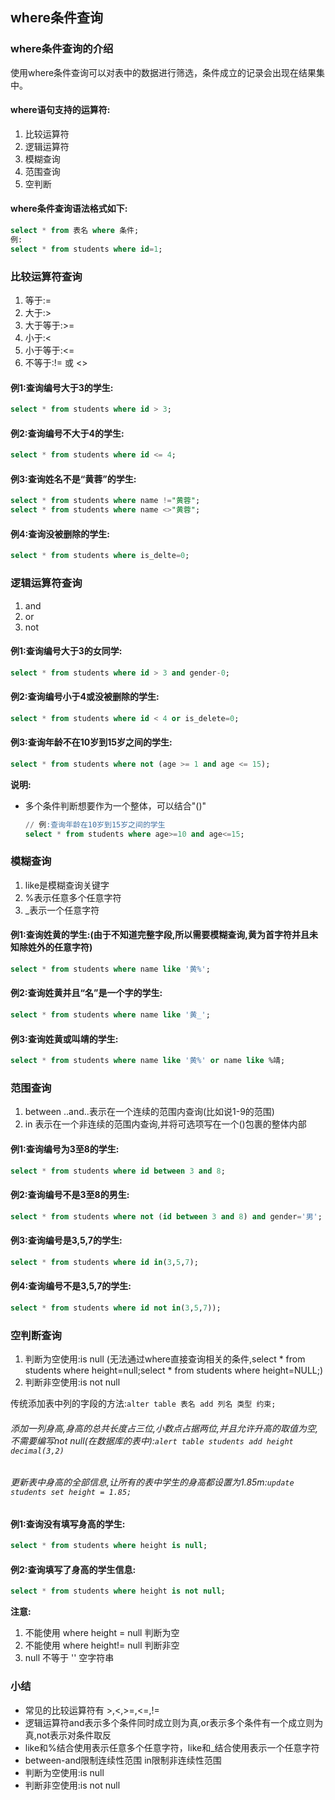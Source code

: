 ## where条件查询

### where条件查询的介绍

使用where条件查询可以对表中的数据进行筛选，条件成立的记录会出现在结果集中。

#### where语句支持的运算符:

1. 比较运算符
2. 逻辑运算符
3. 模糊查询
4. 范围查询
5. 空判断

#### where条件查询语法格式如下:

```sql
select * from 表名 where 条件;
例:
select * from students where id=1;
```



### 比较运算符查询

1. 等于:=
2. 大于:>
3. 大于等于:>=
4. 小于:<
5. 小于等于:<=
6. 不等于:!= 或 <>

#### 例1:查询编号大于3的学生:

```sql
select * from students where id > 3;
```

#### 例2:查询编号不大于4的学生:

```sql
select * from students where id <= 4;
```

#### 例3:查询姓名不是“黄蓉”的学生:

```sql
select * from students where name !="黄蓉";
select * from students where name <>"黄蓉";
```

#### 例4:查询没被删除的学生:

```sql
select * from students where is_delte=0;
```



### 逻辑运算符查询

1. and
2. or
3. not

#### 例1:查询编号大于3的女同学:

```sql
select * from students where id > 3 and gender-0;
```

#### 例2:查询编号小于4或没被删除的学生:

```sql
select * from students where id < 4 or is_delete=0;
```

#### 例3:查询年龄不在10岁到15岁之间的学生:

```sql
select * from students where not (age >= 1 and age <= 15);
```

__说明:__

- 多个条件判断想要作为一个整体，可以结合"()"

  ```sql
  // 例:查询年龄在10岁到15岁之间的学生
  select * from students where age>=10 and age<=15;
  ```



### 模糊查询

1. like是模糊查询关键字
2. %表示任意多个任意字符
3. _表示一个任意字符

#### 例1:查询姓黄的学生:(由于不知道完整字段,所以需要模糊查询,黄为首字符并且未知除姓外的任意字符)

```sql
select * from students where name like '黄%';
```

#### 例2:查询姓黄并且“名”是一个字的学生:

```sql
select * from students where name like '黄_';
```

#### 例3:查询姓黄或叫靖的学生:

```sql
select * from students where name like '黄%' or name like %靖;
```



### 范围查询

1. between ..and..表示在一个连续的范围内查询(比如说1-9的范围)
2. in 表示在一个非连续的范围内查询,并将可选项写在一个()包裹的整体内部

#### 例1:查询编号为3至8的学生:

```sql
select * from students where id between 3 and 8;
```

#### 例2:查询编号不是3至8的男生:

```sql
select * from students where not (id between 3 and 8) and gender='男';
```

#### 例3:查询编号是3,5,7的学生:

```sql
select * from students where id in(3,5,7); 
```

#### 例4:查询编号不是3,5,7的学生:

```sql
select * from students where id not in(3,5,7));
```



### 空判断查询

1. 判断为空使用:is null (无法通过where直接查询相关的条件,select * from students where height=null;select * from students where height=NULL;)
2. 判断非空使用:is not null

传统添加表中列的字段的方法:`alter table 表名 add 列名 类型 约束;`

###### 添加一列身高,身高的总共长度占三位,小数点占据两位,并且允许升高的取值为空,不需要编写not null(在数据库的表中):`alert table students add height decimal(3,2)`

###### 更新表中身高的全部信息,让所有的表中学生的身高都设置为1.85m:`update students set height = 1.85;`

#### 例1:查询没有填写身高的学生:

```sql
select * from students where height is null;
```

#### 例2:查询填写了身高的学生信息:

```sql
select * from students where height is not null;
```

__注意:__

1. 不能使用 where height = null 判断为空
2. 不能使用 where height!= null 判断非空
3. null 不等于 '' 空字符串



### 小结

- 常见的比较运算符有 >,<,>=,<=,!=
- 逻辑运算符and表示多个条件同时成立则为真,or表示多个条件有一个成立则为真,not表示对条件取反
- like和%结合使用表示任意多个任意字符，like和_结合使用表示一个任意字符
- between-and限制连续性范围 in限制非连续性范围
- 判断为空使用:is null
- 判断非空使用:is not null